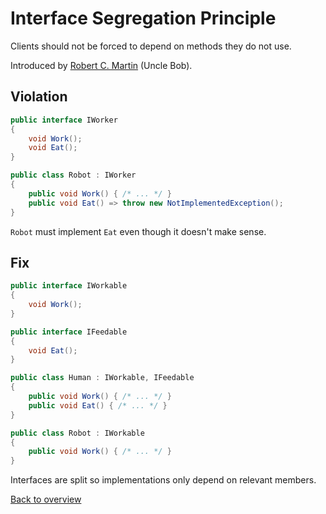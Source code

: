 # Interface Segregation Principle

Clients should not be forced to depend on methods they do not use.

Introduced by [Robert C. Martin](https://en.wikipedia.org/wiki/Robert_C._Martin) (Uncle Bob).

## Violation

```csharp
public interface IWorker
{
    void Work();
    void Eat();
}

public class Robot : IWorker
{
    public void Work() { /* ... */ }
    public void Eat() => throw new NotImplementedException();
}
```

`Robot` must implement `Eat` even though it doesn't make sense.

## Fix

```csharp
public interface IWorkable
{
    void Work();
}

public interface IFeedable
{
    void Eat();
}

public class Human : IWorkable, IFeedable
{
    public void Work() { /* ... */ }
    public void Eat() { /* ... */ }
}

public class Robot : IWorkable
{
    public void Work() { /* ... */ }
}
```

Interfaces are split so implementations only depend on relevant members.

[Back to overview](README.md)
